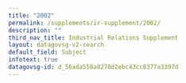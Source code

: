 ```yaml
---
title: "2002"
permalink: /supplements/ir-supplement/2002/
description: ""
third_nav_title: Industrial Relations Supplement
layout: datagovsg-v2-search
default_field: Subject
infotext: true
datagovsg-id: d_56ada558a8278d2ebc43cc8377a3397d
---
```

